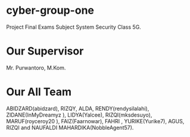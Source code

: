 # cyber-group-one
Project Final Exams Subject System Security Class 5G. 

# Our Supervisor 
Mr. Purwantoro, M.Kom. 

# Our All Team
ABIDZARD(abidzard), RIZQY, ALDA, RENDY(rendysilalahi), ZIDANE(InMyDreamyz ), LIDYA(Yalcee), RIZQI(mksdesuyo), MARUF(royceroy20 ), FAIZ(Faarnowar), FAHRI , YURIKE(Yurike7), AGUS, RIZQI and NAUFALDI MAHARDIKA(NobbleAgent57). 
